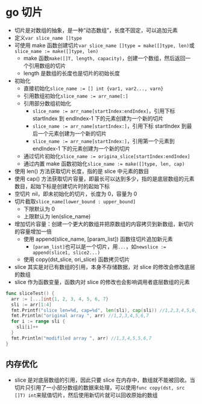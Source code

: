 # go 切片

- 切片是对数组的抽象，是一种“动态数组”，长度不固定，可以追加元素
- 定义`var slice_name []type`
- 可使用 make 函数创建切片`var slice_name []type = make([]type, len)`或`slice_name := make([]type, len)`
  - make 函数`make([]T, length, capacity)`，创建一个数组，然后返回一个引用数组的切片
  - length 是数组的长度也是切片的初始长度
- 初始化
  - 直接初始化`slice_name := [] int {var1, var2..., varn}`
  - 引用数组初始化`slice_name := arr_name[:]`
  - 引用部分数组初始化
    - `slice_name := arr_name[startIndex:endIndex]`，引用下标 startIndex 到 endIndex-1 下的元素创建为一个新的切片
    - `slice_name := arr_name[startIndex:]`，引用下标 startIndex 到最后一个元素创建为一个新的切片
    - `slice_name := arr_name[startIndex:]`，引用第一个元素到 endIndex-1 下的元素创建为一个新的切片
  - 通过切片初始化`slice_name := origina_slice[startIndex:endIndex]`
  - 通过内置 make 函数初始化`slice_name := make([]type, len, cap)`
- 使用 len() 方法获取切片长度，指的是 slice 中元素的数目
- 使用 cap() 方法获取切片容量，即最长可以达到多少，指的是底层数组的元素数目，起始下标是创建切片时的起始下标
- 空切片 nil，即未初始化的切片，长度为 0，容量为 0
- 切片截取`slice_name[lower_bound : upper_bound]`
  - 下限默认为 0
  - 上限默认为 len(slice_name)
- 增加切片容量：创建一个更大的数组并把原数组的内容拷贝到新数组，新切片的容量增加一倍
  - 使用 append(slice_name, [param_list]) 函数往切片追加新元素
    - `[param_list]`也可以是一个切片，用`...`，如`newslice := append(slice1, slice2...)`
  - 使用 copy(dst_slice, ori_slice) 函数拷贝切片
- slice 其实是对已有数组的引用，本身不存储数据，对 slice 的修改会修改底层的数组
- slice 作为函数变量，函数内对 slice 的修改也会影响调用者底层数组的元素

```go
func sliceTest() {
  arr := [...]int{1, 2, 3, 4, 5, 6, 7}
  sli := arr[1:4]
  fmt.Printf("slice len=%d, cap=%d", len(sli), cap(sli)) //1,2,3,4,5,6,7
  fmt.Println("original array ", arr) //1,2,3,4,5,6,7
  for i := range sli {
    sli[i]++
  }
  fmt.Println("modifiled array ", arr) //1,3,4,5,5,6,7
}
```

## 内存优化

- slice 是对底层数组的引用，因此只要 slice 在内存中，数组就不能被回收。当切片只引用了一小部分数组的数据来处理，可以使用`func copy(dst, src []T) int`来赋值切片，然后使用新切片就可以回收原始的数组